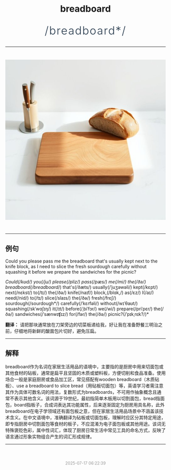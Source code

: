 <div align="center">

# breadboard

<div style="margin: 30px 0;">
<h1 style="font-size: 2.5em; font-weight: 300; letter-spacing: 2px; margin: 0; color: #2c3e50;">
/breadboard*/
</h1>
</div>

</div>

---

<div align="center" style="margin: 40px 0;">

![breadboard](images/breadboard.png)

</div>

---

## 例句

Could you please pass me the breadboard that's usually kept next to the knife block, as I need to slice the fresh sourdough carefully without squashing it before we prepare the sandwiches for the picnic?

*Could(/kʊd/) you(/ju/) please(/pliz/) pass(/pæs/) me(/mi/) the(/ðə/) breadboard(/breadboard*/) that's(/ðæts/) usually(/ˈjuʒəwəli/) kept(/kɛpt/) next(/nɛkst/) to(/tɪ/) the(/ðə/) knife(/naɪf/) block,(/blɑk,/) as(/ɛz/) I(/aɪ/) need(/nid/) to(/tɪ/) slice(/slaɪs/) the(/ðə/) fresh(/frɛʃ/) sourdough(/sourdough*/) carefully(/ˈkɛrfəli/) without(/wɪˈθaʊt/) squashing(/skˈwɑʃɪŋ/) it(/ɪt/) before(/ˌbiˈfɔr/) we(/wi/) prepare(/priˈpɛr/) the(/ðə/) sandwiches(/ˈsænwɪʧɪz/) for(/fər/) the(/ðə/) picnic?(/ˈpɪkˌnɪk?/)*

**翻译：** 请把那块通常放在刀架旁边的切菜板递给我，好让我在准备野餐三明治之前，仔细地将新鲜的酸面包片切好，避免压扁。

---

## 解释

breadboard作为名词在家居生活用品的语境中，主要指的是厨房中用来切面包或其他食材的砧板，通常是扁平且坚固的木质或塑料板，方便切削和食品准备。使用场合一般是家庭厨房或食品加工区，常见搭配有wooden breadboard（木质砧板）、use a breadboard to slice bread（用砧板切面包）等，英语学习者需注意其作为具体可数名词的用法，复数形式为breadboards，不可用作抽象概念且通常不表示其他含义。该词源于19世纪，最初指简单木板用以切割面包，bread指面包，board指板子，合成词表达其功能属性，后来逐渐固定为厨房用具名称，此外breadboard在电子学领域还有面包板之意，但在家居生活用品场景中不涵盖该技术含义。在中文语境中，准确翻译为砧板或切面包板，理解时应区分其特定用途，即专指厨房中切割面包等食材的板子，不应混淆为电子面包板或其他用途。该词无特殊褒贬色彩，属中性词汇，体现了厨房日常生活中常见工具的命名方式，反映了语言通过形象实物组合产生的词汇形成规律。


---

<div align="center" style="margin-top: 50px;">
<small style="color: #999; font-size: 0.9em;">2025-07-17 06:22:39</small>
</div>
